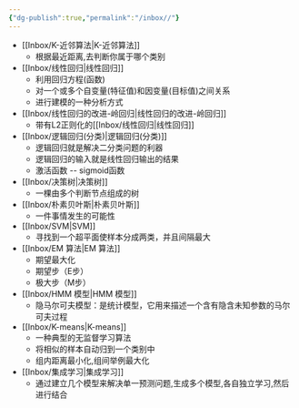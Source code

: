 ```yaml
---
{"dg-publish":true,"permalink":"/inbox//"}
---
```


- [[Inbox/K-近邻算法\|K-近邻算法]]
	- 根据最近距离,去判断你属于哪个类别
- [[Inbox/线性回归\|线性回归]]
	- 利用回归方程(函数)
	- 对一个或多个自变量(特征值)和因变量(目标值)之间关系
	- 进行建模的一种分析方式
- [[Inbox/线性回归的改进-岭回归\|线性回归的改进-岭回归]]
	- 带有L2正则化的[[Inbox/线性回归\|线性回归]]
- [[Inbox/逻辑回归(分类)\|逻辑回归(分类)]]
	- 逻辑回归就是解决二分类问题的利器
	- 逻辑回归的输入就是线性回归输出的结果
	- 激活函数 -- sigmoid函数
- [[Inbox/决策树\|决策树]]
	- 一棵由多个判断节点组成的树
- [[Inbox/朴素贝叶斯\|朴素贝叶斯]]
	- 一件事情发生的可能性
- [[Inbox/SVM\|SVM]]
	- 寻找到一个超平面使样本分成两类，并且间隔最大
- [[Inbox/EM 算法\|EM 算法]]
	- 期望最大化
	- 期望步（E步）
	- 极大步（M步）
- [[Inbox/HMM 模型\|HMM 模型]]
	- 隐马尔可夫模型：是统计模型，它用来描述一个含有隐含未知参数的马尔可夫过程
- [[Inbox/K-means\|K-means]]
	- 一种典型的无监督学习算法
	- 将相似的样本自动归到一个类别中
	- 组内距离最小化,组间举例最大化
- [[Inbox/集成学习\|集成学习]]
	- 通过建立几个模型来解决单一预测问题,生成多个模型,各自独立学习,然后进行结合
